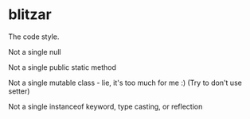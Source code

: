 # blitzar

The code style.

Not a single null

Not a single public static method

Not a single mutable class - lie, it's too much for me :) (Try to don't use setter)

Not a single instanceof keyword, type casting, or reflection

